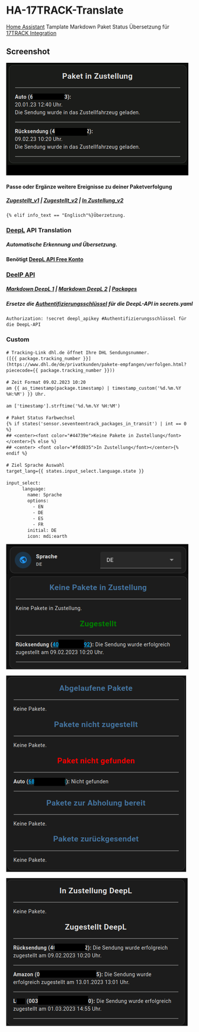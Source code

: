 # HA-17TRACK-Translate

[Home Assistant](https://www.home-assistant.io/) Tamplate Markdown Paket Status Übersetzung für [17TRACK Integration](https://www.home-assistant.io/integrations/seventeentrack)

## Screenshot
![zugestellt](https://github.com/Morpheus2018/HA-17TRACK-Translate/blob/main/png/preview.gif)

#### Passe oder Ergänze weitere Ereignisse zu deiner Paketverfolgung
##### [Zugestellt_v1](https://github.com/Morpheus2018/HA-17TRACK-Translate/blob/main/zugestellt_v1#L7) | [Zugestellt_v2](https://github.com/Morpheus2018/HA-17TRACK-Translate/blob/main/zugestellt_v2#L14) | [In Zustellung_v2](https://github.com/Morpheus2018/HA-17TRACK-Translate/blob/main/in_zustellung_v2#L24)
```
{% elif info_text == "Englisch"%}Überzetzung. 
```

### [DeepL](https://www.deepl.com/) API Translation
##### Automatische Erkennung und Übersetzung. 
#### Benötigt [DeepL API Free Konto](https://www.deepl.com/de/pro-api?cta=checkout-pro)
### [DeelP API](https://github.com/Morpheus2018/HA-17TRACK-Translate/blob/main/deelp_api_translation/)
##### [Markdown DeepL 1](https://github.com/Morpheus2018/HA-17TRACK-Translate/blob/main/deepl_api_translation/markdown_combi1.md) | [Markdown DeepL 2](https://github.com/Morpheus2018/HA-17TRACK-Translate/blob/main/deepl_api_translation/markdown_combi2.md) | [Packages](https://github.com/Morpheus2018/HA-17TRACK-Translate/blob/main/deelp_api_translation/deepl_translation_packages.yaml)  
##### Ersetze die [Authentifizierungsschlüssel](https://github.com/Morpheus2018/HA-17TRACK-Translate/blob/main/deepl_api_translation/deepl_translation_packages.yaml#L134)  für die DeepL-API in secrets.yaml
```
Authorization: !secret deepl_apikey #Authentifizierungsschlüssel für die DeepL-API 
```
### Custom
```
# Tracking-Link dhl.de öffnet Ihre DHL Sendungsnummer.
([{{ package.tracking_number }}](https://www.dhl.de/de/privatkunden/pakete-empfangen/verfolgen.html?piececode={{ package.tracking_number }}))

# Zeit Format 09.02.2023 10:20
am {{ as_timestamp(package.timestamp) | timestamp_custom('%d.%m.%Y %H:%M') }} Uhr.

am ['timestamp'].strftime('%d.%m.%Y %H:%M')

# Paket Status Farbwechsel
{% if states('sensor.seventeentrack_packages_in_transit') | int == 0 %} 
## <center><font color="#44739e">Keine Pakete in Zustellung</font></center>{% else %}  
## <center> <font color="#fdd835">In Zustellung</font></center>{% endif %}

# Ziel Sprache Auswahl
target_lang={{ states.input_select.language.state }}

input_select:
      language:
        name: Sprache
        options:
          - EN
          - DE
          - ES
          - FR
        initial: DE
        icon: mdi:earth
```
![Coustom URL Color](https://github.com/Morpheus2018/HA-17TRACK-Translate/blob/main/png/custom_url_color.png)

![Weiterer Paketstatus](https://github.com/Morpheus2018/HA-17TRACK-Translate/blob/main/png/other.png)

![Kombi DeepL](https://github.com/Morpheus2018/HA-17TRACK-Translate/blob/main/png/combi_deepl.png)